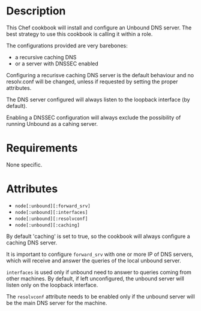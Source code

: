 Description
===========

This Chef cookbook will install and configure
an Unbound DNS server. The best strategy to
use this cookbook is calling it within a role.

The configurations provided are very barebones:
* a recursive caching DNS
* or a server with DNSSEC enabled

Configuring a recurisve caching DNS server is the 
default behaviour and no resolv.conf will be changed,
unless if requested by setting the proper attributes.

The DNS server configured will always listen to the 
loopback interface (by default).

Enabling a DNSSEC configuration will always exclude
the possibility of running Unbound as a cahing server.

Requirements
============

None specific.

Attributes
==========

* `node[:unbound][:forward_srv]`
* `node[:unbound][:interfaces]`
* `node[:unbound][:resolvconf]`
* `node[:unbound][:caching]`

By default 'caching' is set to true, so the
cookbook will always configure a caching DNS
server.

It is important to configure `forward_srv`
with one or more IP of DNS servers, which
will receive and answer the queries of the
local unbound server.

`interfaces` is used only if unbound
need to answer to queries coming from
other machines. By default, if left
unconfigured, the unbound server will
listen only on the loopback interface.

The `resolvconf` attribute needs to be
enabled only if the unbound server will 
be the main DNS server for the machine.
